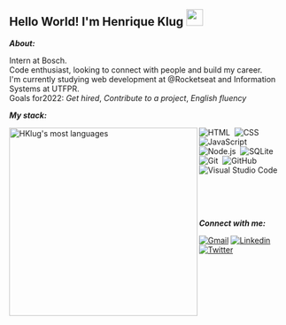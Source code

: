 <!--<img align="right" height="525em" width="290em" margin-top="60em" src="https://media.tenor.com/images/e85924b87c7518cfa59093695703fb35/tenor.gif"/>-->

## Hello World! I'm Henrique Klug <img src="https://raw.githubusercontent.com/kaueMarques/kaueMarques/master/hi.gif" width="30px">

***About:***

Intern at Bosch. <br>
Code enthusiast, looking to connect with people and build my career. <br>
I'm currently studying web development at @Rocketseat and Information Systems at UTFPR.<br>
Goals for2022: *Get hired*,  *Contribute to a project*,  *English fluency* <br>

***My stack:***

<img width="340em" src="https://github-readme-stats.vercel.app/api/top-langs/?username=Hklug001&layout=compact&theme=tokyonight" alt="HKlug's most languages" align="left"/>

![HTML](https://img.shields.io/badge/-HTML-05122A?style=flat&logo=HTML5)&nbsp;
![CSS](https://img.shields.io/badge/-CSS-05122A?style=flat&logo=CSS3&logoColor=1572B6)&nbsp;
![JavaScript](https://img.shields.io/badge/-JavaScript-05122A?style=flat&logo=javascript)&nbsp;<br>
![Node.js](https://img.shields.io/badge/-Node.js-05122A?style=flat&logo=node.js)&nbsp;
![SQLite](https://img.shields.io/badge/-SQLite-05122A?style=flat&logo=sqlite)&nbsp;
![Git](https://img.shields.io/badge/-Git-05122A?style=flat&logo=git)&nbsp;
![GitHub](https://img.shields.io/badge/-GitHub-05122A?style=flat&logo=github)&nbsp;<br>
![Visual Studio Code](https://img.shields.io/badge/-Visual%20Studio%20Code-05122A?style=flat&logo=visual-studio-code&logoColor=007ACC)&nbsp;

<br><br><br>

***Connect with me:***

[![Gmail](https://img.shields.io/badge/-henriqueklug@gmail.com-6633cc?style=flat-square&color=blue&logo=Gmail&logoColor=white&link=https://mailto:henriqueklug@gmail.com)](mailto:henriqueklug@gmail.com) 
[![Linkedin](https://img.shields.io/badge/-Henrique%20Klug-6633cc?style=flat-square&color=blue&logo=Linkedin&logoColor=white&link=https://www.linkedin.com/in/henrique-klug/)](https://www.linkedin.com/in/henrique-klug/)
[![Twitter](https://img.shields.io/badge/-KlugHenrique-6633cc?style=flat-square&color=blue&logo=Twitter&logoColor=white&link=https://www.twitter.com/klugHenrique)](www.twitter.com/klugHenrique)
